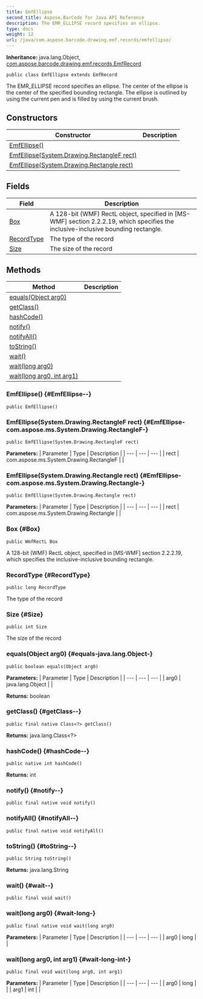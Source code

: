 ```yaml
---
title: EmfEllipse
second_title: Aspose.BarCode for Java API Reference
description: The EMR_ELLIPSE record specifies an ellipse.
type: docs
weight: 12
url: /java/com.aspose.barcode.drawing.emf.records/emfellipse/
---
```

**Inheritance:**
java.lang.Object, [com.aspose.barcode.drawing.emf.records.EmfRecord](../../com.aspose.barcode.drawing.emf.records/emfrecord)
```
public class EmfEllipse extends EmfRecord
```

The EMR\_ELLIPSE record specifies an ellipse. The center of the ellipse is the center of the specified bounding rectangle. The ellipse is outlined by using the current pen and is filled by using the current brush.
## Constructors

| Constructor | Description |
| --- | --- |
| [EmfEllipse()](#EmfEllipse--) |  |
| [EmfEllipse(System.Drawing.RectangleF rect)](#EmfEllipse-com.aspose.ms.System.Drawing.RectangleF-) |  |
| [EmfEllipse(System.Drawing.Rectangle rect)](#EmfEllipse-com.aspose.ms.System.Drawing.Rectangle-) |  |
## Fields

| Field | Description |
| --- | --- |
| [Box](#Box) | A 128-bit (WMF) RectL object, specified in [MS-WMF] section 2.2.2.19, which specifies the inclusive-inclusive bounding rectangle. |
| [RecordType](#RecordType) | The type of the record |
| [Size](#Size) | The size of the record |
## Methods

| Method | Description |
| --- | --- |
| [equals(Object arg0)](#equals-java.lang.Object-) |  |
| [getClass()](#getClass--) |  |
| [hashCode()](#hashCode--) |  |
| [notify()](#notify--) |  |
| [notifyAll()](#notifyAll--) |  |
| [toString()](#toString--) |  |
| [wait()](#wait--) |  |
| [wait(long arg0)](#wait-long-) |  |
| [wait(long arg0, int arg1)](#wait-long-int-) |  |
### EmfEllipse() {#EmfEllipse--}
```
public EmfEllipse()
```


### EmfEllipse(System.Drawing.RectangleF rect) {#EmfEllipse-com.aspose.ms.System.Drawing.RectangleF-}
```
public EmfEllipse(System.Drawing.RectangleF rect)
```


**Parameters:**
| Parameter | Type | Description |
| --- | --- | --- |
| rect | com.aspose.ms.System.Drawing.RectangleF |  |

### EmfEllipse(System.Drawing.Rectangle rect) {#EmfEllipse-com.aspose.ms.System.Drawing.Rectangle-}
```
public EmfEllipse(System.Drawing.Rectangle rect)
```


**Parameters:**
| Parameter | Type | Description |
| --- | --- | --- |
| rect | com.aspose.ms.System.Drawing.Rectangle |  |

### Box {#Box}
```
public WmfRectL Box
```


A 128-bit (WMF) RectL object, specified in [MS-WMF] section 2.2.2.19, which specifies the inclusive-inclusive bounding rectangle.

### RecordType {#RecordType}
```
public long RecordType
```


The type of the record

### Size {#Size}
```
public int Size
```


The size of the record

### equals(Object arg0) {#equals-java.lang.Object-}
```
public boolean equals(Object arg0)
```




**Parameters:**
| Parameter | Type | Description |
| --- | --- | --- |
| arg0 | java.lang.Object |  |

**Returns:**
boolean
### getClass() {#getClass--}
```
public final native Class<?> getClass()
```




**Returns:**
java.lang.Class<?>
### hashCode() {#hashCode--}
```
public native int hashCode()
```




**Returns:**
int
### notify() {#notify--}
```
public final native void notify()
```




### notifyAll() {#notifyAll--}
```
public final native void notifyAll()
```




### toString() {#toString--}
```
public String toString()
```




**Returns:**
java.lang.String
### wait() {#wait--}
```
public final void wait()
```




### wait(long arg0) {#wait-long-}
```
public final native void wait(long arg0)
```




**Parameters:**
| Parameter | Type | Description |
| --- | --- | --- |
| arg0 | long |  |

### wait(long arg0, int arg1) {#wait-long-int-}
```
public final void wait(long arg0, int arg1)
```




**Parameters:**
| Parameter | Type | Description |
| --- | --- | --- |
| arg0 | long |  |
| arg1 | int |  |

